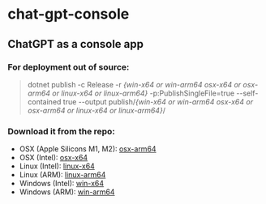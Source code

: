 # chat-gpt-console

## ChatGPT as a console app




### For deployment out of source:

 > dotnet publish 
  -c Release 
  -r *{win-x64 or win-arm64 osx-x64 or osx-arm64 or linux-x64 or linux-arm64}* 
  -p:PublishSingleFile=true 
  --self-contained true
  --output publish/*{win-x64 or win-arm64 osx-x64 or osx-arm64 or linux-x64 or linux-arm64}*/
	
### Download it from the repo:

*  OSX (Apple Silicons M1, M2): [osx-arm64](/publish/osx-arm64/chat-gpt)
*  OSX (Intel): [osx-x64](/publish/osx-x64/chat-gpt)
*  Linux (Intel): [linux-x64](/publish/linux-x64/chat-gpt)
*  Linux (ARM): [linux-arm64](/publish/linux-arm64/chat-gpt)
*  Windows (Intel): [win-x64](/publish/win-x64/chat-gpt.exe)
*  Windows (ARM): [win-arm64](/publish/win-arm64/chat-gpt.exe)

